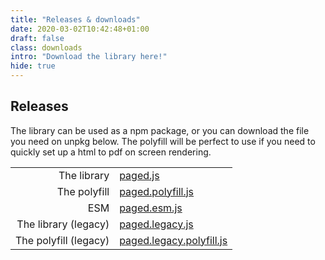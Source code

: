 ```yaml
---
title: "Releases & downloads"
date: 2020-03-02T10:42:48+01:00
draft: false
class: downloads
intro: "Download the library here!"
hide: true
---
```




## Releases


The library can be used as a npm package, or you can download the file you need on unpkg below. 
The polyfill will be perfect to use if you need to quickly set up a html to pdf on screen rendering.


| |                 |
|----------:|:--------------------|
| The library | [paged.js](https://unpkg.com/browse/pagedjs/dist/paged.js) |
| The polyfill | [paged.polyfill.js](https://unpkg.com/browse/pagedjs/dist/paged.polyfill.js) |
| ESM | [paged.esm.js](https://unpkg.com/browse/pagedjs/dist/paged.esm.js) |
| The library (legacy) | [paged.legacy.js](https://unpkg.com/browse/pagedjs/dist/paged.legacy.js) |
| The polyfill (legacy) | [paged.legacy.polyfill.js](https://unpkg.com/browse/pagedjs/dist/paged.legacy.polyfill.js) |

